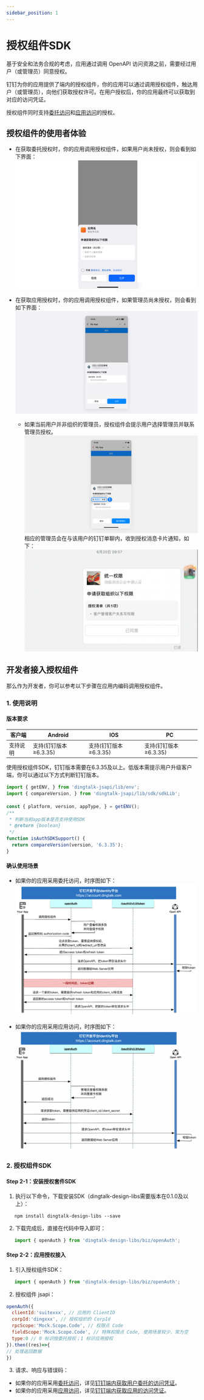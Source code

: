 ```yaml
---
sidebar_position: 1
---
```


# 授权组件SDK

基于安全和法务合规的考虑，应用通过调用 OpenAPI 访问资源之前，需要经过用户（或管理员）同意授权。

钉钉为你的应用提供了端内的授权组件，你的应用可以通过调用授权组件，触达用户（或管理员），向他们获取授权许可。在用户授权后，你的应用最终可以获取到对应的访问凭证。

授权组件同时支持[委托访问](/docs/learn/permission/intro/delegated_permission)和[应用访问](/docs/learn/permission/intro/application_permission)的授权。

## 授权组件的使用者体验

* 在获取委托授权时，你的应用调用授权组件，如果用户尚未授权，则会看到如下界面：
![委托授权UI](/img/develop/permission/delegated_jsapi_ui.png)

* 在获取应用授权时，你的应用调用授权组件，如果管理员尚未授权，则会看到如下界面：
![管理员应用授权UI](/img/develop/permission/application_jsapi_ui.png)
  * 如果当前用户并非组织的管理员，授权组件会提示用户选择管理员并联系管理员授权。
    ![通知管理员应用授权UI](/img/develop/permission/handover_to_admin_jsapi.gif)
  相应的管理员会在与该用户的钉钉单聊内，收到授权消息卡片通知，如下：
    ![授权卡片](/img/develop/permission/permission_card.png)


## 开发者接入授权组件
那么作为开发者，你可以参考以下步骤在应用内编码调用授权组件。

### 1. 使用说明
#### 版本要求
| 客户端  | Android         | IOS             | PC              |
|------|-----------------|-----------------|-----------------|
| 支持说明 | 支持(钉钉版本≥6.3.35) | 支持(钉钉版本≥6.3.35) | 支持(钉钉版本≥6.3.35) |

使用授权组件SDK，钉钉版本需要在6.3.35及以上。低版本需提示用户升级客户端，你可以通过以下方式判断钉钉版本。
``` js
import { getENV, } from 'dingtalk-jsapi/lib/env';
import { compareVersion, } from 'dingtalk-jsapi/lib/sdk/sdkLib';

const { platform, version, appType, } = getENV();
/**
 * 判断当前app版本是否支持使用SDK
 * @return {boolean}
 */
function isAuthSDKSupport() {
  return compareVersion(version, '6.3.35');
}
```

#### 确认使用场景
* 如果你的应用采用委托访问，时序图如下：
  ![授权码模式jsapi时序图](/img/develop/permission/auth_code_flow_sequence_jsapi.png)

* 如果你的应用采用应用访问，时序图如下：
  ![凭证模式jsapi时序图](/img/develop/permission/client_credential_flow_sequence_jsapi.png)


### 2. 授权组件SDK
#### Step 2-1：安装授权套件SDK
1. 执行以下命令，下载安装SDK（dingtalk-design-libs需要版本在0.1.0及以上）：
```shell
   npm install dingtalk-design-libs --save
```

2. 下载完成后，直接在代码中导入即可：
```js
   import { openAuth } from 'dingtalk-design-libs/biz/openAuth';
```

#### Step 2-2：应用授权接入
1. 引入授权组件SDK：
```js
   import { openAuth } from 'dingtalk-design-libs/biz/openAuth';
```
2. 授权组件 jsapi：
```js
openAuth({
  clientId:'suitexxx', // 应用的 ClientID
  corpId:'dingxxx', // 授权组织的 CorpId
  rpcScope:'Mock.Scope.Code', // 权限点 Code
  fieldScope:'Mock.Scope.Code', // 特殊权限点 Code, 使用场景较少，常为空
  type:0 // 0 标识授委托授权；1 标识应用授权
}).then((res)=>{
// 处理返回数据
})
```

3. 请求、响应与错误码：
* 如果你的应用采用[委托访问](/docs/learn/permission/intro/delegated_permission)，详见[钉钉端内获取用户委托的访问凭证](/docs/develop/permission/token/jsapi/get_user_app_token_jsapi)。
* 如果你的应用采用[应用访问](/docs/learn/permission/intro/application_permission)，详见[钉钉端内获取应用的访问凭证](/docs/develop/permission/token/jsapi/get_app_only_token_jsapi)。

